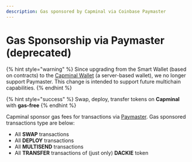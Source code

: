 ```yaml
---
description: Gas sponsored by Capminal via Coinbase Paymaster
---
```


# Gas Sponsorship via Paymaster (deprecated)

{% hint style="warning" %}
Since upgrading from the Smart Wallet (based on contracts) to the [Capminal Wallet](../../capminal/product-features/capminal-wallet.md) (a server-based wallet), we no longer support Paymaster. This change is intended to support future multichain capabilities.
{% endhint %}

{% hint style="success" %}
Swap, deploy, transfer tokens on **Capminal** with **gas-free**
{% endhint %}

Capminal sponsor gas fees for transactions via [Paymaster](https://www.coinbase.com/developer-platform/products/paymaster). Gas sponsored transactions type are below:

* All **SWAP** transactions
* All **DEPLOY** transactions
* All **MULTISEND** transactions
* All **TRANSFER** transactions of (just only) **DACKIE** token

